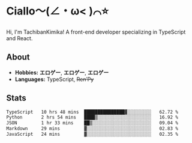 # Ciallo～(∠・ω< )⌒⭐️

Hi, I'm TachibanKimika! A front-end developer specializing in TypeScript and React.

## About
- **Hobbies:** **エロゲー**, **エロゲー**, **エロゲー**
- **Languages:** TypeScript, ~~Ren’Py~~

## Stats
<!--START_SECTION:waka-->

```txt
TypeScript   10 hrs 48 mins  ███████████████▓░░░░░░░░░   62.72 %
Python       2 hrs 54 mins   ████▒░░░░░░░░░░░░░░░░░░░░   16.92 %
JSON         1 hr 33 mins    ██▒░░░░░░░░░░░░░░░░░░░░░░   09.04 %
Markdown     29 mins         ▓░░░░░░░░░░░░░░░░░░░░░░░░   02.83 %
JavaScript   24 mins         ▓░░░░░░░░░░░░░░░░░░░░░░░░   02.35 %
```

<!--END_SECTION:waka-->

<!-- ![Metrics](https://metrics.lecoq.io/TachibanaKimika?template=classic&base.activity=0&base.community=0&base.repositories=0&languages=1&isocalendar=1&isocalendar.duration=half-year&languages.limit=8&languages.sections=most-used&languages.colors=github&languages.threshold=0%25&languages.indepth=false&languages.recent.load=300&languages.recent.days=14&config.timezone=Asia%2FShanghai)
 -->
